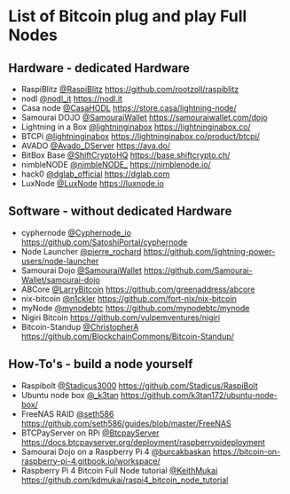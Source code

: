 # List of Bitcoin plug and play Full Nodes

## Hardware - dedicated Hardware
- RaspiBlitz 
  [@RaspiBlitz](https://twitter.com/RaspiBlitz) 
  https://github.com/rootzoll/raspiblitz
- nodl 
  [@nodl_it](https://twitter.com/nodl_it) 
  https://nodl.it
- Casa node 
  [@CasaHODL](https://twitter.com/CasaHODL)
  https://store.casa/lightning-node/
- Samourai DOJO
  [@SamouraiWallet](https://twitter.com/SamouraiWallet)
  https://samouraiwallet.com/dojo
- Lightning in a Box
  [@lightninginabox](https://twitter.com/lightninginabox)
  https://lightninginabox.co/
- BTCPi
  [@lightninginabox](https://twitter.com/lightninginabox)
  https://lightninginabox.co/product/btcpi/
- AVADO
  [@Avado_DServer](https://twitter.com/Avado_DServer)
  https://ava.do/
- BitBox Base
  [@ShiftCryptoHQ](https://twitter.com/ShiftCryptoHQ)
  https://base.shiftcrypto.ch/
- nimbleNODE
  [@nimbleNODE_](https://twitter.com/nimbleNODE_)
  https://nimblenode.io/
- hack0
  [@dglab_official](https://twitter.com/dglab_official)
  https://dglab.com
- LuxNode
  [@LuxNode](https://twitter.com/LuxNode)
  https://luxnode.io


## Software - without dedicated Hardware
- cyphernode
  [@Cyphernode_io](https://twitter.com/Cyphernode_io)
  https://github.com/SatoshiPortal/cyphernode
- Node Launcher
  [@pierre_rochard](https://twitter.com/pierre_rochard)
  https://github.com/lightning-power-users/node-launcher
- Samourai Dojo
  [@SamouraiWallet](https://twitter.com/SamouraiWallet)
  https://github.com/Samourai-Wallet/samourai-dojo
- ABCore
  [@LarryBitcoin](https://twitter.com/LarryBitcoin)
  https://github.com/greenaddress/abcore
- nix-bitcoin
  [@n1ckler](https://twitter.com/n1ckler)
  https://github.com/fort-nix/nix-bitcoin
- myNode
  [@mynodebtc](https://twitter.com/mynodebtc)
  https://github.com/mynodebtc/mynode
- Nigiri Bitcoin
  https://github.com/vulpemventures/nigiri
- Bitcoin-Standup
  [@ChristopherA](https://twitter.com/ChristopherA)
  https://github.com/BlockchainCommons/Bitcoin-Standup/

## How-To's - build a node yourself
- Raspibolt
  [@Stadicus3000](https://twitter.com/Stadicus3000)
  https://github.com/Stadicus/RaspiBolt
- Ubuntu node box
  [@_k3tan](https://twitter.com/_k3tan)
  https://github.com/k3tan172/ubuntu-node-box/
- FreeNAS RAID
  [@seth586](https://twitter.com/seth586)
  https://github.com/seth586/guides/blob/master/FreeNAS
- BTCPayServer on RPi
  [@BtcpayServer](https://twitter.com/BtcpayServer)
  https://docs.btcpayserver.org/deployment/raspberrypideployment
- Samourai Dojo on a Raspberry Pi 4
  [@burcakbaskan](https://twitter.com/burcakbaskan)
  https://bitcoin-on-raspberry-pi-4.gitbook.io/workspace/
- Raspberry Pi 4 Bitcoin Full Node tutorial
  [@KeithMukai](https://twitter.com/KeithMukai)
  https://github.com/kdmukai/raspi4_bitcoin_node_tutorial

